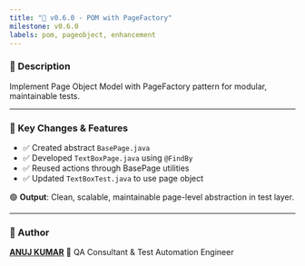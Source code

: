```yaml
---
title: "📄 v0.6.0 - POM with PageFactory"
milestone: v0.6.0
labels: pom, pageobject, enhancement
---
```


### 📌 Description
Implement Page Object Model with PageFactory pattern for modular, maintainable tests.

---

### 🧪 Key Changes & Features
- ✅ Created abstract `BasePage.java`
- ✅ Developed `TextBoxPage.java` using `@FindBy`
- ✅ Reused actions through BasePage utilities
- ✅ Updated `TextBoxTest.java` to use page object

🟢 **Output**: Clean, scalable, maintainable page-level abstraction in test layer.

---

### 👤 Author
**[ANUJ KUMAR](https://www.linkedin.com/in/anuj-kumar-qa/)** 🏅 QA Consultant & Test Automation Engineer
